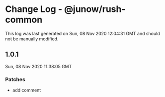 # Change Log - @junow/rush-common

This log was last generated on Sun, 08 Nov 2020 12:04:31 GMT and should not be manually modified.

## 1.0.1
Sun, 08 Nov 2020 11:38:05 GMT

### Patches

- add comment

